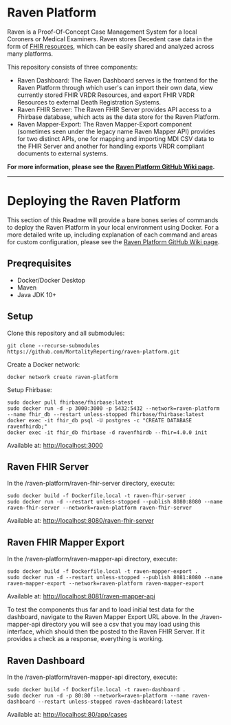 # Raven Platform
Raven is a Proof-Of-Concept Case Management System for a local Coroners or Medical Examiners. Raven stores Decedent case data in the form of [FHIR resources](https://www.hl7.org/fhir/), which can be easily shared and analyzed across many platforms.

This repository consists of three components:

* Raven Dashboard: The Raven Dashboard serves is the frontend for the Raven Platform through which user's can import their own data, view currently stored FHIR VRDR Resources, and export FHIR VRDR Resources to external Death Registration Systems.
* Raven FHIR Server: The Raven FHIR Server provides API access to a Fhirbase database, which acts as the data store for the Raven Platform. 
* Raven Mapper-Export: The Raven Mapper-Export component (sometimes seen under the legacy name Raven Mapper API) provides for two distinct APIs, one for mapping and importing MDI CSV data to the FHIR Server and another for handling exports VRDR compliant documents to external systems.

**For more information, please see the [Raven Platform GitHub Wiki page](https://github.com/MortalityReporting/raven-platform/wiki).**

---
# Deploying the Raven Platform
This section of this Readme will provide a bare bones series of commands to deploy the Raven Platform in your local environment using Docker. For a more detailed write up, including explanation of each command and areas for custom configuration, please see the [Raven Platform GitHub Wiki page](https://github.com/MortalityReporting/raven-platform/wiki).

## Preqrequisites
* Docker/Docker Desktop
* Maven
* Java JDK 10+

## Setup

Clone this repository and all submodules:
```
git clone --recurse-submodules https://github.com/MortalityReporting/raven-platform.git
```
Create a Docker network:
```
docker network create raven-platform
```
Setup Fhirbase:
```
sudo docker pull fhirbase/fhirbase:latest
sudo docker run -d -p 3000:3000 -p 5432:5432 --network=raven-platform --name fhir_db --restart unless-stopped fhirbase/fhirbase:latest
docker exec -it fhir_db psql -U postgres -c "CREATE DATABASE ravenfhirdb;" 
docker exec -it fhir_db fhirbase -d ravenfhirdb --fhir=4.0.0 init
```
Available at: [http://localhost:3000](http://localhost:3000)

## Raven FHIR Server
In the /raven-platform/raven-fhir-server directory, execute:
```
sudo docker build -f Dockerfile.local -t raven-fhir-server .
sudo docker run -d --restart unless-stopped --publish 8080:8080 --name raven-fhir-server --network=raven-platform raven-fhir-server
```
Available at: [http://localhost:8080/raven-fhir-server](http://localhost:8080/raven-fhir-server)

## Raven FHIR Mapper Export
In the /raven-platform/raven-mapper-api directory, execute:
```
sudo docker build -f Dockerfile.local -t raven-mapper-export .
sudo docker run -d --restart unless-stopped --publish 8081:8080 --name raven-mapper-export --network=raven-platform raven-mapper-export
```
Available at: [http://localhost:8081/raven-mapper-api](http://localhost:8081/raven-mapper-api)

To test the components thus far and to load initial test data for the dashboard, navigate to the Raven Mapper Export URL above. In the ./raven-mapper-api directory you will see a csv that you may load using this interface, which should then tbe posted to the Raven FHIR Server. If it provides a check as a response, everything is working.

## Raven Dashboard
In the /raven-platform/raven-mapper-api directory, execute:
```
sudo docker build -f Dockerfile.local -t raven-dashboard . 
sudo docker run -d -p 80:80 --network=raven-platform --name raven-dashboard --restart unless-stopped raven-dashboard:latest
```
Available at: [http://localhost:80/app/cases](http://localhost:80/app/cases)

